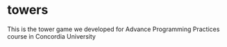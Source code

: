 towers
======

This is the tower game we developed for Advance Programming Practices course in Concordia University
